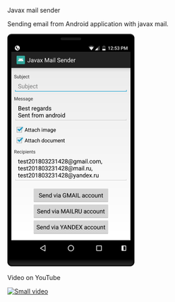 Javax mail sender

Sending email from Android application with javax mail.

![alt text](https://raw.githubusercontent.com/vvv2008/JavaxMailSender/master/Images/1.png)

Video on YouTube

[![Small video](https://i.ytimg.com/vi/7ap1CxzKtDI/2.jpg)](https://www.youtube.com/watch?v=7ap1CxzKtDI "Video")
